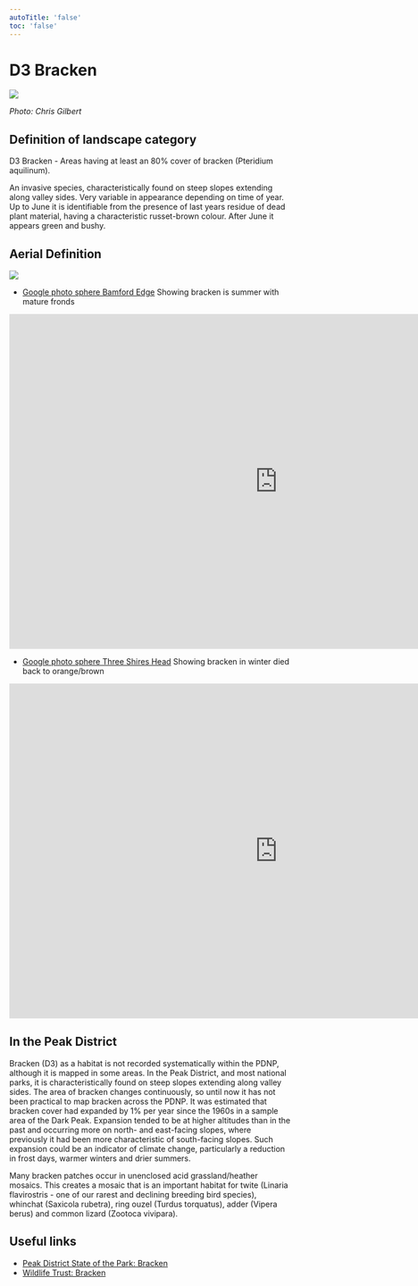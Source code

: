 ```yaml
---
autoTitle: 'false'
toc: 'false'
---
```


# D3 Bracken

![](https://report-publishing/media/interpretation-key/d3.png)

_Photo: Chris Gilbert_

## Definition of landscape category

D3 Bracken - Areas having at least an 80% cover of bracken (Pteridium aquilinum).

An invasive species, characteristically found on steep slopes extending along valley sides. Very variable in appearance depending on time of year. Up to June it is identifiable from the presence of last years residue of dead plant material, having a characteristic russet-brown colour. After June it appears green and bushy.

## Aerial Definition

![](https://report-publishing/media/interpretation-key/fig10.png)

*   [Google photo sphere Bamford Edge](https://goo.gl/maps/a7ExkfbBDeGYrNh16) Showing bracken is summer with mature fronds

<iframe style="border: 0;" src="https://www.google.com/maps/embed?pb=!4v1683133677963!6m8!1m7!1sCAoSLEFGMVFpcE83U0N1ZHpEQnEzOVN6azNfcE42MVpseFlQSjc1S3VHZ2dvb0dM!2m2!1d53.36087490000001!2d-1.6909095!3f274.19!4f-49.43!5f0.7820865974627469" width="960" height="600" allowfullscreen="allowfullscreen" loading="lazy"></iframe>

*   [Google photo sphere Three Shires Head](https://goo.gl/maps/oLajAakbWnhbnqCW8) Showing bracken in winter died back to orange/brown

<iframe style="border: 0;" src="https://www.google.com/maps/embed?pb=!4v1683133717167!6m8!1m7!1sCAoSLEFGMVFpcE5PNENNSWZYMkgzckJ3dm9kcDBqM2E4bDhCMm51T1dweFhieV9h!2m2!1d53.2140132!2d-1.9872725!3f114.53112071813256!4f-33.565525426197865!5f0.7820865974627469" width="960" height="600" allowfullscreen="allowfullscreen" loading="lazy"></iframe>

## In the Peak District

Bracken (D3) as a habitat is not recorded systematically within the PDNP, although it is mapped in some areas. In the Peak District, and most national parks, it is characteristically found on steep slopes extending along valley sides. The area of bracken changes continuously, so until now it has not been practical to map bracken across the PDNP. It was estimated that bracken cover had expanded by 1% per year since the 1960s in a sample area of the Dark Peak. Expansion tended to be at higher altitudes than in the past and occurring more on north- and east-facing slopes, where previously it had been more characteristic of south-facing slopes. Such expansion could be an indicator of climate change, particularly a reduction in frost days, warmer winters and drier summers.

Many bracken patches occur in unenclosed acid grassland/heather mosaics. This creates a mosaic that is an important habitat for twite (Linaria flavirostris - one of our rarest and declining breeding bird species), whinchat (Saxicola rubetra), ring ouzel (Turdus torquatus), adder (Vipera berus) and common lizard (Zootoca vivipara).

## Useful links

*   [Peak District State of the Park: Bracken](https://reports.peakdistrict.gov.uk/sotpr/docs/wildlife-habitat/habitats.html#bracken)
*   [Wildlife Trust: Bracken](https://www.wildlifetrusts.org/wildlife-explorer/ferns-and-horsetails/bracken)